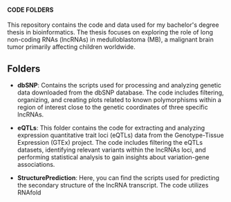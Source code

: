 #### CODE FOLDERS
This repository contains the code and data used for my bachelor's degree thesis in bioinformatics. The thesis focuses on exploring the role of long non-coding RNAs (lncRNAs) in medulloblastoma (MB), a malignant brain tumor primarily affecting children worldwide.

## Folders

- **dbSNP**: Contains the scripts used for processing and analyzing genetic data downloaded from the dbSNP database. The code includes filtering, organizing, and creating plots related to known polymorphisms within a region of interest close to the genetic coordinates of three specific lncRNAs.

- **eQTLs**: This folder contains the code for extracting and analyzing expression quantitative trait loci (eQTLs) data from the Genotype-Tissue Expression (GTEx) project. The code includes filtering the eQTLs datasets, identifying relevant variants within the lncRNAs loci, and performing statistical analysis to gain insights about variation-gene associations.

- **StructurePrediction**: Here, you can find the scripts used for predicting the secondary structure of the lncRNA transcript. The code utilizes RNAfold

